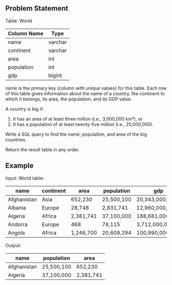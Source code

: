 ## Problem Statement

Table: World

| Column Name | Type    |
|-------------|---------|
| name        | varchar |
| continent   | varchar |
| area        | int     |
| population  | int     |
| gdp         | bigint  |

name is the primary key (column with unique values) for this table. Each row of this table gives information about the name of a country, the continent to which it belongs, its area, the population, and its GDP value.

A country is big if:

1. It has an area of at least three million (i.e., 3,000,000 km²), or
2. It has a population of at least twenty-five million (i.e., 25,000,000).

Write a SQL query to find the name, population, and area of the big countries.

Return the result table in any order.

## Example

Input: 
World table:

| name        | continent | area    | population | gdp          |
|-------------|-----------|---------|------------|--------------|
| Afghanistan | Asia      | 652,230 | 25,500,100 | 20,343,000,000  |
| Albania     | Europe    | 28,748  | 2,831,741  | 12,960,000,000  |
| Algeria     | Africa    | 2,381,741 | 37,100,000 | 188,681,000,000 |
| Andorra     | Europe    | 468     | 78,115     | 3,712,000,000   |
| Angola      | Africa    | 1,246,700 | 20,609,294 | 100,990,000,000 |

Output: 

| name        | population | area    |
|-------------|------------|---------|
| Afghanistan | 25,500,100 | 652,230 |
| Algeria     | 37,100,000 | 2,381,741 |
